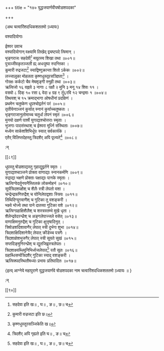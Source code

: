 +++
title = "१४० युद्धजयार्णवीयषोडशपदका"

+++

\{अथ चत्वारिंशदधिकशततमो ऽध्यायः\}

वश्यादियोगाः  
    
ईश्वर उवाच  
वश्यादियोगान् वक्ष्यामि लिखेद् द्व्यष्टपदे त्विमान्   ।  
भृङ्गराजः सहदेवी[^१] मयूरस्य शिखा तथा   ॥००१॥  
पुत्रञ्जीवकृतञ्जली ह्य् अधःपुष्पा रुदन्तिका ।  
कुमारी रुद्रजटा[^२] स्याद्विष्णुक्रान्ता शितो ऽर्ककः   ॥००२॥  
लज्जालुका मोहलता कृष्णधुस्तूरसञ्ज्ञिता[^३] ।  
गोरक्षः कर्कटो चैव मेषशृङ्गी स्नुही तथा   ॥००३॥  
ऋत्विजो १६ वह्नये ३ नागाः ८ पक्षौ २ मुनि ३ मनू १४ शिवः ११   ।  
वसवो ८ दिक् १० रसा ६ वेदा ४ ग्रह ९ र्तु६रवि १२ चन्द्रमाः १   ॥००४॥  
तिथयश् च १५ क्रमाद्भागा ओषधीनां प्रदक्षिणं   ।  
प्रथमेन चतुष्केण धूपश्चोद्वर्तनं परं ॥००५॥  
तृतीयेनाञ्जनं कुर्यात् स्नानं कुर्याच्चतुष्कतः   ।  
भृङ्गराजानुलोमाच्च चतुर्धा लेपनं स्मृतं   ॥००६॥  
मुनयो दक्षणे पार्श्वे युगाद्याश्चोत्तराः स्मृताः   ।  
भुजगाः पादसंस्थाश् च ईश्वरा मूर्ध्नि संस्थिताः   ॥००७॥  
मध्येन सार्कशशिभिर्धूपः स्यात् सर्वकार्यके ।  
एतैर् विलिप्तदेहस्तु त्रिदशैर् अपि पूज्यते[^४] ॥००८॥  
    
:न्  
    
[^१]: सहदेवा इति ख॥ , घ॥ , ङ॥ , छ॥ च  
    
[^२]: कुमारी वज्रजटा इति छ॥  
    
[^३]: कृष्णधुस्तूरसञ्जिकेति ख॥  
    
[^४]: त्रिदशैर् अपि गृह्यते इति घ॥ , ङ॥ च  

[[८९]]
    
धूपस्तु षोडशाद्यस्तु गृहाद्युद्वर्तने स्मृतः   ।  
युगाद्याश्चाञ्जने प्रोक्ता वाणाद्याः स्नानकर्मणि   ॥००९॥  
रुद्राद्या भक्षणे प्रोक्ताः पक्षाद्याः पानके स्मृताः   ।  
ऋत्विग्वेदर्तुनयनैस्तिलकं लोकमोहनं ॥०१०॥  
सूर्यत्रिदशपक्षैश् च शैलैः स्त्री लेपतो वशा ।  
चन्द्रेन्द्रफणिरुद्रैश् च योनिलेपाद्वशाः स्त्रियः   ॥०११॥  
तिथिदिग्युगवाणैश् च गुटिका तु वशङ्करी ।  
भक्ष्ये भोज्ये तथा पाने दातव्या गुटिका वशे ॥०१२॥  
ऋत्विग्ग्रहाक्षिशैलैश् च शस्त्रस्तम्भे मुखे धृता   ।  
शैलेन्द्रवेदरन्ध्रैश् च अङ्गलेपाज्जले वसेत् ॥०१३॥  
वाणाक्षिमनुरुद्रैश् च गुटिका क्षुत्तृषादिनुत्   ।  
त्रिषोडशदिशावाणैर् लेपात् स्त्री दुर्भगा शुभा   ॥०१४॥  
त्रिदशाक्षिदिशानेत्रैर् लेपात् क्रीडेच्च पत्रगैः ।  
त्रिदशाक्षेशभुजगैर् लेपात् स्त्री सूयते सुखं ॥०१५॥  
सप्तदिङ्मुनिरन्ध्रैश् च द्यूतजिह्वस्त्रलेपतः ।  
त्रिदशाक्ष्यब्धिमुनिभिर्ध्वजलेपात्[^१] रतौ सुतः ॥०१६॥  
ग्रहाब्धिसर्प्यत्रिदशैर् गुटिका स्याद् वशङ्करी ।  
ऋत्विक्पदस्थितौषध्याः प्रभावः प्रतिपादितः   ॥०१७॥  
    
\{इत्य् आग्नेये महापुराणे युद्धजयार्णवे षोडशपदका नाम चत्वारिंशदधिकशततमो ऽध्यायः ॥  }
    
:न्  
    
[^१]: त्रिदशाक्ष्यन्धिमनुभिर्ध्वजलेपादिति ग॥ , घ॥ , ङ॥ , छ॥ च  

[[९०]]
    